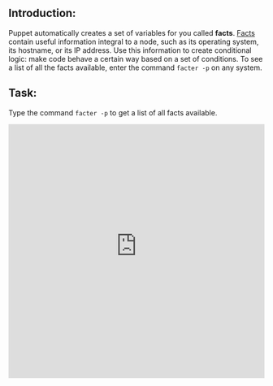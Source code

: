 <!DOCTYPE html>
<html>

<head>

<meta charset="utf-8">
<meta name="viewport" content="width=device-width, initial-scale=1.0, user-scalable=yes">
<title>340 Facts_whatarethey</title>



</head>

<body>

<h2 id="toc_0">Introduction:</h2>

<p>Puppet automatically creates a set of variables for you called <strong>facts</strong>. <a href="https://puppet.com/docs/puppet/5.3/lang_facts_and_builtin_vars.html">Facts</a> contain useful information integral to a node, such as its operating system, its hostname, or its IP address. Use this information to create conditional logic: make code behave a certain way based on a set of conditions. To see a list of all the facts available, enter the command <code>facter -p</code> on any system.</p>

<h2 id="toc_1">Task:</h2>

<p>Type the command <code>facter -p</code> to get a list of all facts available.</p>

<p>
<iframe src="https://magicbox.whatsaranjit.com/facts/what_are_they" width="100%" height="500px" frameborder="0"></iframe></p>




</body>

</html>